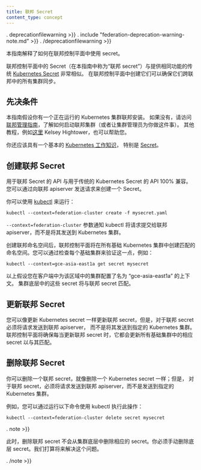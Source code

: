 ```yaml
---
title: 联邦 Secret
content_type: concept
---
```


<!--
---
title: Federated Secrets
content_type: concept
---
-->

<!-- overview -->

. deprecationfilewarning >}}
. include "federation-deprecation-warning-note.md" >}}
. /deprecationfilewarning >}}

<!--
This guide explains how to use secrets in Federation control plane.

Secrets in federation control plane (referred to as "federated secrets" in
this guide) are very similar to the traditional [Kubernetes
Secrets](/docs/concepts/configuration/secret/) providing the same functionality.
Creating them in the federation control plane ensures that they are synchronized
across all the clusters in federation.
-->
本指南解释了如何在联邦控制平面中使用 secret。

联邦控制平面中的 Secret（在本指南中称为“联邦 secret”）与提供相同功能的传统 [Kubernetes Secret](/docs/concepts/configuration/secret/) 非常相似。
在联邦控制平面中创建它们可以确保它们跨联邦中的所有集群同步。




<!-- body -->

<!--
## Prerequisites
-->

## 先决条件

<!--
This guide assumes that you have a running Kubernetes Cluster
Federation installation. If not, then head over to the
[federation admin guide](/docs/admin/federation/) to learn how to
bring up a cluster federation (or have your cluster administrator do
this for you). Other tutorials, for example
[this one](https://github.com/kelseyhightower/kubernetes-cluster-federation)
by Kelsey Hightower, are also available to help you.
-->
本指南假设你有一个正在运行的 Kubernetes 集群联邦安装。
如果没有，请访问[联邦管理指南](/docs/admin/federation/)，了解如何启动联邦集群（或者让集群管理员为你做这件事）。
其他教程，例如[这里](https://github.com/kelseyhightower/kubernetes-cluster-federation) Kelsey Hightower，也可以帮助您。

<!--
You should also have a basic
[working knowledge of Kubernetes](/docs/tutorials/kubernetes-basics/) in
general and [Secrets](/docs/concepts/configuration/secret/) in particular.
-->
你还应该具有一个基本的 [Kubernetes 工作知识](/docs/tutorials/kubernetes-basics/)，
特别是 [Secret](/docs/concepts/configuration/secret/)。

<!--
## Creating a Federated Secret
-->

## 创建联邦 Secret

<!--
The API for Federated Secret is 100% compatible with the
API for traditional Kubernetes Secret. You can create a secret by sending
a request to the federation apiserver.
-->
用于联邦 Secret 的 API 与用于传统的 Kubernetes Secret 的 API 100% 兼容。
您可以通过向联邦 apiserver 发送请求来创建一个 Secret。

<!--
You can do that using [kubectl](/docs/user-guide/kubectl/) by running:
-->
你可以使用 [kubectl](/docs/user-guide/kubectl/) 来运行：

``` shell
kubectl --context=federation-cluster create -f mysecret.yaml
```

<!--
The `--context=federation-cluster` flag tells kubectl to submit the
request to the Federation apiserver instead of sending it to a Kubernetes
cluster.
-->
`--context=federation-cluster` 参数通知 kubectl 将请求提交给联邦 apiserver，而不是将其发送到 Kubernetes 集群。

<!--
Once a federated secret is created, the federation control plane will create
a matching secret in all underlying Kubernetes clusters.
You can verify this by checking each of the underlying clusters, for example:
-->
创建联邦命名空间后，联邦控制平面将在所有基础 Kubernetes 集群中创建匹配的命名空间。您可以通过检查每个基础集群来验证这一点，例如：

``` shell
kubectl --context=gce-asia-east1a get secret mysecret
```

<!--
The above assumes that you have a context named 'gce-asia-east1a'
configured in your client for your cluster in that zone.

These secrets in underlying clusters will match the federated secret.
-->
以上假设您在客户端中为该区域中的集群配置了名为 “gce-asia-east1a” 的上下文。
集群底层中的这些 secret 将与联邦 secret 匹配。

<!--
## Updating a Federated Secret
-->

## 更新联邦 Secret

<!--
You can update a federated secret as you would update a Kubernetes
secret; however, for a federated secret, you must send the request to
the federation apiserver instead of sending it to a specific Kubernetes cluster.
The Federation control plane ensures that whenever the federated secret is
updated, it updates the corresponding secrets in all underlying clusters to
match it.
-->
您可以像更新 Kubernetes secret 一样更新联邦 secret，但是，对于联邦 secret 必须将请求发送到联邦 apiserver，
而不是将其发送到指定的 Kubernetes 集群。联邦控制平面将确保每当更新联邦 secret 时，它都会更新所有基础集群中的相应 secret 以与其匹配。

<!--
## Deleting a Federated Secret
-->

## 删除联邦 Secret

<!--
You can delete a federated secret as you would delete a Kubernetes
secret; however, for a federated secret, you must send the request to
the federation apiserver instead of sending it to a specific Kubernetes cluster.
-->
你可以删除一个联邦 secret，就像删除一个 Kubernetes secret 一样；但是，
对于联邦 secret，必须将请求发送到联邦 apiserver，而不是发送到指定的 Kubernetes 集群。

<!--
For example, you can do that using kubectl by running:
-->
例如，您可以通过运行以下命令使用 kubectl 执行此操作：

```shell
kubectl --context=federation-cluster delete secret mysecret
```

. note >}}

<!--
At this point, deleting a federated secret will not delete the corresponding secrets from underlying clusters. You must delete the underlying secrets manually. We intend to fix this in the future.
-->
此时，删除联邦 secret 不会从集群底层中删除相应的 secret。你必须手动删除底层 secret。我们打算将来解决这个问题。

. /note >}}


